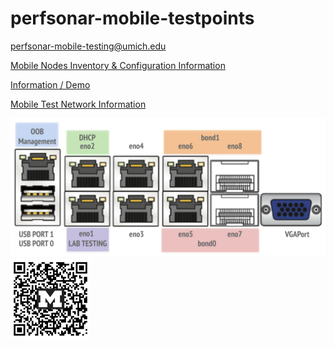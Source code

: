 # perfsonar-mobile-testpoints

<perfsonar-mobile-testing@umich.edu>

[Mobile Nodes Inventory & Configuration Information](https://docs.google.com/spreadsheets/d/1Vc2hv-esrzdcLmnb8P4PwONJg5gYoUfiqqdqfpNk68w/edit#gid=1244150512)

[Information / Demo](https://github.com/UMNET-perfSONAR/demo-perfsonar-mobile)

[Mobile Test Network Information](https://docs.google.com/spreadsheets/d/1oAQGvXPUDgLgI6YGvzLgFUjodX5lPotkMwzOojqjODw/edit#gid=527194913)

<img src="SM_ports.png" alt="drawing" width="512"/>

<img src="github-umnet-perfsonar-mobile-testpoints.png" alt="drawing" width="128"/>
